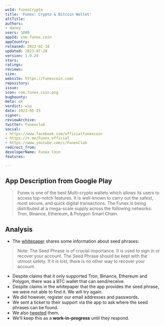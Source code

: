 ```yaml
---
wsId: funexCrypto
title: 'Funex: Crypto & Bitcoin Wallet'
altTitle: 
authors:
- danny
users: 1000
appId: com.funex.coin
appCountry: 
released: 2022-02-18
updated: 2023-07-28
version: 1.0.24
stars: 
ratings: 
reviews: 
size: 
website: https://funexcoin.com/
repository: 
issue: 
icon: com.funex.coin.png
bugbounty: 
meta: ok
verdict: wip
date: 2023-05-25
signer: 
reviewArchive: 
twitter: Funexclub
social:
- https://www.facebook.com/officialfunexcoin
- https://t.me/Funex_official
- https://www.youtube.com/c/FunexClub
redirect_from: 
developerName: Funex Coin
features: 

---
```


## App Description from Google Play 

> Funex is one of the best Multi-crypto wallets which allows its users to access top-notch features. It is well-known to carry out the safest, most secure, and quick digital transactions. The Funex is being distributed at a mega-scale supply across the following networks: Tron, Binance, Ethereum, & Polygon Smart Chain.

## Analysis 

- The [whitepaper](https://funexcoin.com/asset/img/funex-whitepaper.pdf) shares some information about seed phrases: 

> Note: The Seed Phrase is of crucial importance. It is used to sign in or recover your account. The Seed Phrase should be kept with the utmost safety. If it is lost, there is no other way to recover your account.

- Despite claims that it only supported Tron, Binance, Ethereum and Polygon, there was a BTC wallet that can send/receive. 
- Despite claims in the whitepaper that the app provides the seed phrase, we were not able to find it. We will try again.
- We did however, register our email addresses and passwords.
- We sent a ticket to their support via the app to ask where the seed phrases can be found.
- We also [tweeted](https://twitter.com/BitcoinWalletz/status/1661601267490205698) them.
- We'll keep this as a **work-in-progress** until they respond. 